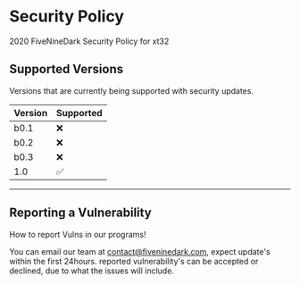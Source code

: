 # Security Policy
2020 FiveNineDark Security Policy for xt32

## Supported Versions

Versions that are currently being supported with security updates.

| Version | Supported          |
| ------- | ------------------ |
|  b0.1   | :x:                | 
|  b0.2   | :x:                |
|  b0.3   | :x:                |
|  1.0    | :white_check_mark: |
--------------------------------

## Reporting a Vulnerability

How to report Vulns in our programs!

You can email our team at contact@fiveninedark.com, expect update's within the first 24hours.
reported vulnerability's can be  accepted or declined, due to what the issues will include.
